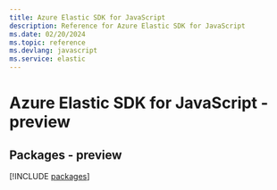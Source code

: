```yaml
---
title: Azure Elastic SDK for JavaScript
description: Reference for Azure Elastic SDK for JavaScript
ms.date: 02/20/2024
ms.topic: reference
ms.devlang: javascript
ms.service: elastic
---
```

# Azure Elastic SDK for JavaScript - preview
## Packages - preview
[!INCLUDE [packages](elastic-index.md)]
